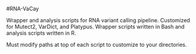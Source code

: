 #RNA-VaCay

Wrapper and analysis scripts for RNA variant calling pipeline. Customized for Mutect2, VarDict, and Platypus. Wrapper scripts written in Bash and analysis scripts written in R.

Must modify paths at top of each script to customize to your directories.
